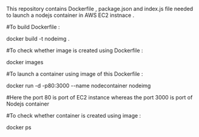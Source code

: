 This repository contains Dockerfile , package.json and index.js file needed to launch a nodejs container in AWS EC2 instnace .

#To build Dockerfile :

docker build -t nodeimg .

#To check whether image is created using Dockerfile :

docker images

#To launch a container using image of this Dockerfile :

docker run -d -p80:3000 --name nodecontainer nodeimg

#Here the port 80 is port of EC2 instance whereas the port 3000 is port of Nodejs container

#To check whether container is created using image :

docker ps
